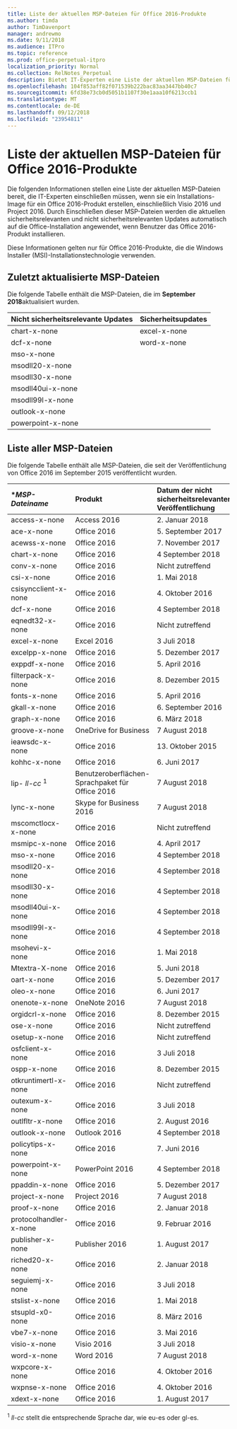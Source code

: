 ```yaml
---
title: Liste der aktuellen MSP-Dateien für Office 2016-Produkte
ms.author: timda
author: TimDavenport
manager: andrewmo
ms.date: 9/11/2018
ms.audience: ITPro
ms.topic: reference
ms.prod: office-perpetual-itpro
localization_priority: Normal
ms.collection: RelNotes_Perpetual
description: Bietet IT-Experten eine Liste der aktuellen MSP-Dateien für unbefristete Office 2016-Versionen, die Windows Installer (MSI) verwenden
ms.openlocfilehash: 104f853aff82f071539b222bac83aa3447bb40c7
ms.sourcegitcommit: 6fd38e73cb0d5051b1107f30e1aaa10f6213ccb1
ms.translationtype: MT
ms.contentlocale: de-DE
ms.lasthandoff: 09/12/2018
ms.locfileid: "23954811"
---
```

# <a name="list-of-the-most-current-msp-files-for-office-2016-products"></a>Liste der aktuellen MSP-Dateien für Office 2016-Produkte

Die folgenden Informationen stellen eine Liste der aktuellen MSP-Dateien bereit, die IT-Experten einschließen müssen, wenn sie ein Installations-Image für ein Office 2016-Produkt erstellen, einschließlich Visio 2016 und Project 2016. Durch Einschließen dieser MSP-Dateien werden die aktuellen sicherheitsrelevanten und nicht sicherheitsrelevanten Updates automatisch auf die Office-Installation angewendet, wenn Benutzer das Office 2016-Produkt installieren.
  
Diese Informationen gelten nur für Office 2016-Produkte, die die Windows Installer (MSI)-Installationstechnologie verwenden.
  
## <a name="most-recently-updated-msp-files"></a>Zuletzt aktualisierte MSP-Dateien

Die folgende Tabelle enthält die MSP-Dateien, die im **September 2018**aktualisiert wurden. 
  
|**Nicht sicherheitsrelevante Updates**|**Sicherheitsupdates**|
|:-----|:-----|
|chart-x-none  <br/>       |excel-x-none  <br/> |
|dcf-x-none <br/>          |word-x-none  <br/> |
|mso-x-none <br/>          | |
|msodll20-x-none  <br/>    | |
|msodll30-x-none  <br/>    | |
|msodll40ui-x-none  <br/>  | |            
|msodll99l-x-none  <br/>   | |
|outlook-x-none  <br/>     | |
|powerpoint-x-none  <br/>  | |


  
## <a name="list-of-all-msp-files"></a>Liste aller MSP-Dateien

Die folgende Tabelle enthält alle MSP-Dateien, die seit der Veröffentlichung von Office 2016 im September 2015 veröffentlicht wurden.
  
|****MSP-Dateiname***|****Produkt****|****Datum der nicht sicherheitsrelevanten Veröffentlichung****|****Nicht sicherheitsrelevanter KB-Artikel****|****Datum der sicherheitsrelevanten Veröffentlichung****|****Sicherheitsrelevanter KB-Artikel****|****Sicherheitsrelevante KB veraltet****|
|:-----|:-----|:-----|:-----|:-----|:-----|:-----|
|access-x-none  <br/> |Access 2016  <br/> |2. Januar 2018  <br/> |[4011221](https://support.microsoft.com/help/4011221) <br/> |10. Juli 2018  <br/> |[4018338](https://support.microsoft.com/en-us/help/4018338) <br/> |[4011665](https://support.microsoft.com/en-us/help/4011665) <br/> |
|ace-x-none  <br/> |Office 2016  <br/> |5. September 2017  <br/> |[3191924](https://support.microsoft.com/help/3191924) <br/> |13. Februar 2018  <br/> |[4011143](https://support.microsoft.com/help/4011143) <br/> |Nicht zutreffend  <br/> |
|acewss-x-none  <br/> |Office 2016  <br/> |7. November 2017  <br/> |[4011259](https://support.microsoft.com/help/4011259) <br/> |Nicht zutreffend  <br/> |–  <br/> |Nicht zutreffend  <br/> |
|chart-x-none  <br/> |Office 2016  <br/> |4 September 2018  <br/> |[4092449](https://support.microsoft.com/en-us/help/4092449) <br/> |10. April 2018  <br/> |[4018319](https://support.microsoft.com/en-us/help/4018319) <br/> |[4011095](https://support.microsoft.com/en-us/help/4011095) <br/> |
|conv-x-none  <br/> |Office 2016  <br/> |Nicht zutreffend  <br/> |Nicht zutreffend  <br/> |12. September 2017  <br/> |[3213551](https://support.microsoft.com/help/3213551) <br/> |3203383  <br/> |
|csi-x-none  <br/> |Office 2016  <br/> |1. Mai 2018  <br/> |[4011634](https://support.microsoft.com/en-us/help/4011634) <br/> |Nicht zutreffend  <br/> |–  <br/> |Nicht zutreffend  <br/> |
|csisyncclient-x-none  <br/> |Office 2016  <br/> |4. Oktober 2016  <br/> |[3118264](https://support.microsoft.com/help/3118264) <br/> |Nicht zutreffend  <br/> |–  <br/> |Nicht zutreffend  <br/> |
|dcf-x-none  <br/> |Office 2016  <br/> |4 September 2018  <br/> |[3114853](https://support.microsoft.com/help/3114853) <br/> |–  <br/> |–  <br/> |Nicht zutreffend  <br/> |
|eqnedt32-x-none  <br/> |Office 2016  <br/> |Nicht zutreffend  <br/> |Nicht zutreffend  <br/> |9. Januar 2018  <br/> |[4011574](https://support.microsoft.com/help/4011574) <br/> |4011262  <br/> |
|excel-x-none  <br/> |Excel 2016  <br/> |3 Juli 2018  <br/> |[4022229](https://support.microsoft.com/help/4022229) <br/> |11. September 2018  <br/> |[4092460](https://support.microsoft.com/en-us/help/4092460) <br/> |[4032229](https://support.microsoft.com/en-us/help/4032229) <br/> |
|excelpp-x-none  <br/> |Office 2016  <br/> |5. Dezember 2017  <br/> |[4011218](https://support.microsoft.com/help/4011218) <br/> |Nicht zutreffend  <br/> |–  <br/> |Nicht zutreffend  <br/> |
|exppdf-x-none  <br/> |Office 2016  <br/> |5. April 2016  <br/> |[2920720](https://support.microsoft.com/help/2920720) <br/> |Nicht zutreffend  <br/> |–  <br/> |Nicht zutreffend  <br/> |
|filterpack-x-none  <br/> |Office 2016  <br/> |8. Dezember 2015  <br/> |[2920684](https://support.microsoft.com/help/2920684) <br/> |Nicht zutreffend  <br/> |–  <br/> |Nicht zutreffend  <br/> |
|fonts-x-none  <br/> |Office 2016  <br/> |5. April 2016  <br/> |[3114903](https://support.microsoft.com/help/3114903) <br/> |Nicht zutreffend  <br/> |–  <br/> |Nicht zutreffend  <br/> |
|gkall-x-none  <br/> |Office 2016  <br/> |6. September 2016  <br/> |[3115276](https://support.microsoft.com/help/3115276) <br/> |Nicht zutreffend  <br/> |–  <br/> |Nicht zutreffend  <br/> |
|graph-x-none  <br/> |Office 2016  <br/> |6. März 2018  <br/> |[4011624](https://support.microsoft.com/en-us/help/4011624) <br/> |12. Juni 2018  <br/> |[4022177](https://support.microsoft.com/en-us/help/4022177) <br/> |[4018327](https://support.microsoft.com/en-us/help/4018327)  <br/> |
|groove-x-none  <br/> |OneDrive for Business  <br/> |7 August 2018  <br/> |[4022219](https://support.microsoft.com/help/4022219) <br/> |–  <br/> |–  <br/> |Nicht zutreffend  <br/> |
|ieawsdc-x-none  <br/> |Office 2016  <br/> |13. Oktober 2015  <br/> |[3085538](https://support.microsoft.com/help/3085538) <br/> |Nicht zutreffend  <br/> |–  <br/> |Nicht zutreffend  <br/> |
|kohhc-x-none  <br/> |Office 2016  <br/> |6. Juni 2017  <br/> |[3191929](https://support.microsoft.com/help/3191929) <br/> |Nicht zutreffend  <br/> |–  <br/> |Nicht zutreffend  <br/> |
|lip- *ll-cc* <sup>1</sup> <br/> |Benutzeroberflächen-Sprachpaket für Office 2016  <br/> |7 August 2018  <br/> |[4032232](https://support.microsoft.com/en-us/help/4032232) <br/> |–  <br/> |–  <br/> |Nicht zutreffend  <br/> |
|lync-x-none  <br/> |Skype for Business 2016  <br/> |7 August 2018  <br/> |[4032255](https://support.microsoft.com/en-us/help/4032255) <br/> |10. Juli 2018  <br/> |[4022221](https://support.microsoft.com/help/4022221) <br/> |[4011159](https://support.microsoft.com/help/4011159)  <br/> |
|mscomctlocx-x-none  <br/> |Office 2016  <br/> |Nicht zutreffend  <br/> |Nicht zutreffend  <br/> |12. Januar 2016  <br/> |[2920727](https://support.microsoft.com/help/2920727) <br/> |Keine  <br/> |
|msmipc-x-none  <br/> |Office 2016  <br/> |4. April 2017  <br/> |[3178666](https://support.microsoft.com/help/3178666) <br/> |Nicht zutreffend  <br/> |–  <br/> |Nicht zutreffend  <br/> |
|mso-x-none  <br/> |Office 2016  <br/> |4 September 2018  <br/> |[4092461](https://support.microsoft.com/en-us/help/4092461) <br/> |14. August 2018  <br/> |[4032233](https://support.microsoft.com/en-us/help/4032233) <br/> |[4018328](https://support.microsoft.com/en-us/help/4018328) <br/> |
|msodll20-x-none  <br/> |Office 2016  <br/> |4 September 2018  <br/> |[4011670](https://support.microsoft.com/help/4011670) <br/> |13. Juni 2017  <br/> |[3178667](https://support.microsoft.com/help/3178667) <br/> |Keine  <br/> |
|msodll30-x-none  <br/> |Office 2016  <br/> |4 September 2018  <br/> |[4018371](https://support.microsoft.com/en-us/help/4018371) <br/> |12. September 2017  <br/> |[4011126](https://support.microsoft.com/help/4011126) <br/> |3213545  <br/> |
|msodll40ui-x-none  <br/> |Office 2016  <br/> |4 September 2018  <br/> |[4032237](https://support.microsoft.com/en-us/help/4032237) <br/> |10. Mai 2016  <br/> |[3115103](https://support.microsoft.com/help/3115103) <br/> |Keine  <br/> |
|msodll99l-x-none  <br/> |Office 2016  <br/> |4 September 2018  <br/> |[4022215](https://support.microsoft.com/en-us/help/4022215) <br/> |09. Januar 2018  <br/> |[4011622](https://support.microsoft.com/help/4011622) <br/> |4011038  <br/> |
|msohevi-x-none  <br/> |Office 2016  <br/> |1. Mai 2018  <br/> |[4022133](https://support.microsoft.com/en-us/help/4022133) <br/> |Nicht zutreffend  <br/> |–  <br/> |–  <br/> |
|Mtextra-X-none  <br/> |Office 2016  <br/> |5. Juni 2018  <br/> |[4022193](https://support.microsoft.com/en-us/help/4022193) <br/> |–  <br/> |–  <br/> |Nicht zutreffend  <br/> |
|oart-x-none  <br/> |Office 2016  <br/> |5. Dezember 2017  <br/> |[4011562](https://support.microsoft.com/help/4011562) <br/> |10. April 2018  <br/> |[4011628](https://support.microsoft.com/en-us/help/4011628) <br/> |[3203474](https://support.microsoft.com/en-us/help/3203474) <br/> |
|oleo-x-none  <br/> |Office 2016  <br/> |6. Juni 2017  <br/> |[3141457](https://support.microsoft.com/help/3141457) <br/> |Nicht zutreffend  <br/> |–  <br/> |Nicht zutreffend  <br/> |
|onenote-x-none  <br/> |OneNote 2016  <br/> |7 August 2018  <br/> |[4022216](https://support.microsoft.com/en-us/help/4022216) <br/> |9. August 2016  <br/> |[3115419](https://support.microsoft.com/help/3115419) <br/> |3114862  <br/> |
|orgidcrl-x-none  <br/> |Office 2016  <br/> |8. Dezember 2015  <br/> |[2920712](https://support.microsoft.com/help/2920712) <br/> |Nicht zutreffend  <br/> |–  <br/> |Nicht zutreffend  <br/> |
|ose-x-none  <br/> |Office 2016  <br/> |Nicht zutreffend  <br/> |–  <br/> |10. Juli 2018  <br/> |[4022176](https://support.microsoft.com/en-us/help/4022176) <br/> |[4011237](https://support.microsoft.com/en-us/help/4011237) <br/> |
|osetup-x-none  <br/> |Office 2016  <br/> |Nicht zutreffend  <br/> |–  <br/> |10. Juli 2018  <br/> |[4022172](https://support.microsoft.com/en-us/help/4022172) <br/> |[4011239](https://support.microsoft.com/en-us/help/4011239) <br/> |
|osfclient-x-none  <br/> |Office 2016  <br/> |3 Juli 2018  <br/> |[4022223](https://support.microsoft.com/en-us/help/4022223) <br/> |–  <br/> |–  <br/> |Nicht zutreffend  <br/> |
|ospp-x-none  <br/> |Office 2016  <br/> |8. Dezember 2015  <br/> |[2920724](https://support.microsoft.com/help/2920724) <br/> |Nicht zutreffend  <br/> |–  <br/> |Nicht zutreffend  <br/> |
|otkruntimertl-x-none  <br/> |Office 2016  <br/> |Nicht zutreffend  <br/> |Nicht zutreffend  <br/> |8. März 2016  <br/> |[3114690](https://support.microsoft.com/help/3114690) <br/> |Keine  <br/> |
|outexum-x-none  <br/> |Office 2016  <br/> |3 Juli 2018  <br/> |[3191864](https://support.microsoft.com/help/3191864) <br/> |–  <br/> |–  <br/> |Nicht zutreffend  <br/> |
|outlfltr-x-none  <br/> |Office 2016  <br/> |2. August 2016  <br/> |[3115407](https://support.microsoft.com/help/3115407) <br/> |Nicht zutreffend  <br/> |–  <br/> |Nicht zutreffend  <br/> |
|outlook-x-none  <br/> |Outlook 2016  <br/> |4 September 2018  <br/> |[4092462](https://support.microsoft.com/en-us/help/4092462) <br/> |14. August 2018  <br/> |[4032235](https://support.microsoft.com/help/4032235) <br/> |[4022160](https://support.microsoft.com/help/4022160) <br/> |
|policytips-x-none  <br/> |Office 2016  <br/> |7. Juni 2016  <br/> |[3115081](https://support.microsoft.com/help/3115081) <br/> |Nicht zutreffend  <br/> |–  <br/> |Nicht zutreffend  <br/> |
|powerpoint-x-none  <br/> |PowerPoint 2016  <br/> |4 September 2018  <br/> |[4092446](https://support.microsoft.com/en-us/help/4092446) <br/> |12. September 2017  <br/> |[4011041](https://support.microsoft.com/help/4011041) <br/> |3114518  <br/> |
|ppaddin-x-none  <br/> |Office 2016  <br/> |5. Dezember 2017  <br/> |[4011225](https://support.microsoft.com/help/4011225) <br/> |Nicht zutreffend  <br/> |–  <br/> |Nicht zutreffend  <br/> |
|project-x-none  <br/> |Project 2016  <br/> |7 August 2018  <br/> |[4032238](https://support.microsoft.com/en-us/help/4032238) <br/> |10. November 2015  <br/> |[2920698](https://support.microsoft.com/help/2920698) <br/> |Keine  <br/> |
|proof-x-none  <br/> |Office 2016  <br/> |2. Januar 2018  <br/> |[3178662](https://support.microsoft.com/help/3178662) <br/> |Nicht zutreffend  <br/> |–  <br/> |Nicht zutreffend  <br/> |
|protocolhandler-x-none  <br/> |Office 2016  <br/> |9. Februar 2016  <br/> |[2910954](https://support.microsoft.com/help/2910954) <br/> |Nicht zutreffend  <br/> |–  <br/> |Nicht zutreffend  <br/> |
|publisher-x-none  <br/> |Publisher 2016  <br/> |1. August 2017  <br/> |[3178696](https://support.microsoft.com/help/3178696) <br/> |10. November 2015  <br/> |[2920680](https://support.microsoft.com/help/2920680) <br/> |Keine  <br/> |
|riched20-x-none  <br/> |Office 2016  <br/> |2. Januar 2018  <br/> |[4011569](https://support.microsoft.com/help/4011569) <br/> |Nicht zutreffend  <br/> |–  <br/> |Nicht zutreffend  <br/> |
|seguiemj-x-none  <br/> |Office 2016  <br/> |3 Juli 2018  <br/> |[4011035](https://support.microsoft.com/help/4011035) <br/> |–  <br/> |–  <br/> |Nicht zutreffend  <br/> ||
|stslist-x-none  <br/> |Office 2016  <br/> |1. Mai 2018  <br/> |[3203479](https://support.microsoft.com/en-us/help/3203479) <br/> |Nicht zutreffend  <br/> |–  <br/> |Nicht zutreffend  <br/> |
|stsupld-x0-none  <br/> |Office 2016  <br/> |8. März 2016  <br/> |[2920678](https://support.microsoft.com/help/2920678) <br/> |Nicht zutreffend  <br/> |–  <br/> |Nicht zutreffend  <br/> |
|vbe7-x-none  <br/> |Office 2016  <br/> |3. Mai 2016  <br/> |[3114369](https://support.microsoft.com/help/3114369) <br/> |8. November 2016  <br/> |[3115135](https://support.microsoft.com/help/3115135) <br/> |Keine  <br/> |
|visio-x-none  <br/> |Visio 2016  <br/> |3 Juli 2018  <br/> |[4018325](https://support.microsoft.com/en-us/help/4018325) <br/> |14. Juni 2016  <br/> |[3115041](https://support.microsoft.com/help/3115041) <br/> |3114511  <br/> |
|word-x-none  <br/> |Word 2016  <br/> |7 August 2018  <br/> |[4032258](https://support.microsoft.com/help/4032258) <br/> |11. September 2018  <br/> |[4092447](https://support.microsoft.com/en-us/help/4092447) <br/> |[4022218](https://support.microsoft.com/en-us/help/4022218) <br/> |
|wxpcore-x-none  <br/> |Office 2016  <br/> |4. Oktober 2016  <br/> |[3118263](https://support.microsoft.com/help/3118263) <br/> |Nicht zutreffend  <br/> |–  <br/> |Nicht zutreffend  <br/> |
|wxpnse-x-none  <br/> |Office 2016  <br/> |4. Oktober 2016  <br/> |[3118262](https://support.microsoft.com/help/3118262) <br/> |Nicht zutreffend  <br/> |–  <br/> |Nicht zutreffend  <br/> |
|xdext-x-none  <br/> |Office 2016  <br/> |1. August 2017  <br/> |[3213650](https://support.microsoft.com/help/3213650) <br/> |Nicht zutreffend  <br/> |–  <br/> |Nicht zutreffend  <br/> |
   
<sup>1</sup> *ll-cc* stellt die entsprechende Sprache dar, wie eu-es oder gl-es. 
  
